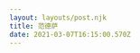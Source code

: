 ```yaml
---
layout: layouts/post.njk
title: 范德萨
date: 2021-03-07T16:15:00.570Z
---
```

<iframe border=0 frameborder=0 width=550\
 src="https://twitframe.com/show?url=https://twitter.com/douban_read/status/1368587800539398147"></iframe>